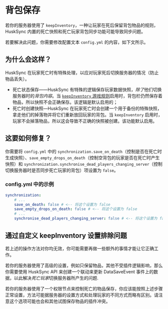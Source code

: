 # 背包保存
若你的服务器使用了 `keepInventory`，一种让玩家在死后保留背包物品的规则，HuskSync 内置的死亡快照和死亡玩家背包同步功能可能导致同步问题。

若要解决此问题，你需要修改配置文本 `config.yml` 的内容，如下文所示。

## 为什么会这样？
HuskSync 在玩家死亡时有特殊处理，以应对玩家死后切换服务器的情况（防止物品丢失）。

* 死亡状态保存——HuskSync 有特殊的逻辑保存玩家数据快照，*除了*他们切换服务器时的*背包内容*。当 [`keepInventory` 游戏规则](https://zh.minecraft.wiki/w/%E6%B8%B8%E6%88%8F%E8%A7%84%E5%88%99)启用时，背包栏仍然保存着物品，所以快照不会正确保存。该逻辑是默认启用的；
* 死亡时创建快照—HuskSync 在玩家死亡时会创建一个用于备份的特殊快照，拿走他们的掉落物并将它们重新放回玩家的背包。当 `keepInventory` 启用时，玩家不会掉落物品，所以这会导致不正确的快照被创建。该功能默认启用。

## 这要如何修复？

你需要将 `config.yml` 中的 `synchronization.save_on_death`（控制是否在死亡时生成快照）、`save_empty_drops_on_death`（控制空背包的玩家是否在死亡时产生快照）和 `synchronization.synchronise_dead_players_changing_server`（控制切换服务器时是否同步死亡玩家的背包）项设置为 `false`。

### config.yml 中的示例
``` YAML
synchronization:
    # ...
    save_on_death: false # <-- 将这个设置为 false
    save_empty_drops_on_death: false # <-- 将这个设置为 false
    # ...
    synchronise_dead_players_changing_server: false # <-- 将这个设置为 false
```

## 通过自定义 keepInventory 设置排除问题

若上述的操作方法对你均无效，你可能需要再做一些额外的事情才能让它正确工作。

若你的服务器使用了高级的设置，例如只保留物品，其他不受插件逻辑影响，那么你需要使用 HuskSync API 来创建一个联动来更新 DataSaveEvent 事件上的数据，以此解决*死亡玩家*切换服务器所产生的问题.

若你的服务器使用了一个权限节点来控制死亡的物品保存，你应该能按照上述步骤正常设置，方法可能据服务器的设置方式和处理玩家的不同方式而略有区别。请注意这个选项可能也会和其他试图保存物品的插件冲突。